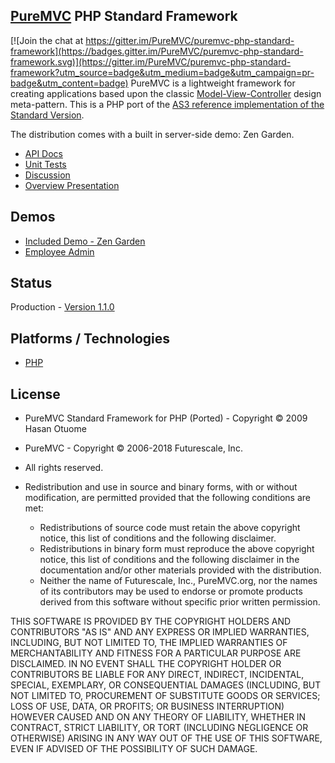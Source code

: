 ## [PureMVC](http://puremvc.github.com/) PHP Standard Framework

[![Join the chat at https://gitter.im/PureMVC/puremvc-php-standard-framework](https://badges.gitter.im/PureMVC/puremvc-php-standard-framework.svg)](https://gitter.im/PureMVC/puremvc-php-standard-framework?utm_source=badge&utm_medium=badge&utm_campaign=pr-badge&utm_content=badge)
PureMVC is a lightweight framework for creating applications based upon the classic [Model-View-Controller](http://en.wikipedia.org/wiki/Model-view-controller) design meta-pattern. This is a PHP port of the [AS3 reference implementation of the Standard Version](https://github.com/PureMVC/puremvc-as3-standard-framework/wiki). 

The distribution comes with a built in server-side demo: Zen Garden.

* [API Docs](http://darkstar.puremvc.org/content_header.html?url=http://puremvc.org/pages/docs/PHP/docs/&desc=PureMVC%20API%20Docs:%20PureMVC%20Standard%20for%20PHP)
* [Unit Tests](https://github.com/PureMVC/puremvc-php-standard-unittests/wiki)
* [Discussion](http://forums.puremvc.org/index.php?board=75.0)
* [Overview Presentation](http://puremvc.tv/#P100)

## Demos
* [Included Demo - Zen Garden](http://darkstar.puremvc.org/content_header.html?url=http://puremvc.org/pages/demos/PHP/Demo_PHP_CSSZenGarden/&desc=PureMVC%20PHP%20Demo:%20PureMVC%20CSS%20Zen%20Garden)
* [Employee Admin](https://github.com/PureMVC/puremvc-php-demo-gtk-employeeadmin/wiki)

## Status
Production - [Version 1.1.0](https://github.com/PureMVC/puremvc-php-standard-framework/blob/master/VERSION)

## Platforms / Technologies
* [PHP](http://en.wikipedia.org/wiki/PHP)

## License
* PureMVC Standard Framework for PHP (Ported) - Copyright © 2009 Hasan Otuome 
* PureMVC - Copyright © 2006-2018 Futurescale, Inc.
* All rights reserved.

* Redistribution and use in source and binary forms, with or without modification, are permitted provided that the following conditions are met:

  * Redistributions of source code must retain the above copyright notice, this list of conditions and the following disclaimer.
  * Redistributions in binary form must reproduce the above copyright notice, this list of conditions and the following disclaimer in the documentation and/or other materials provided with the distribution.
  * Neither the name of Futurescale, Inc., PureMVC.org, nor the names of its contributors may be used to endorse or promote products derived from this software without specific prior written permission.

THIS SOFTWARE IS PROVIDED BY THE COPYRIGHT HOLDERS AND CONTRIBUTORS "AS IS" AND ANY EXPRESS OR IMPLIED WARRANTIES, INCLUDING, BUT NOT LIMITED TO, THE IMPLIED WARRANTIES OF MERCHANTABILITY AND FITNESS FOR A PARTICULAR PURPOSE ARE DISCLAIMED. IN NO EVENT SHALL THE COPYRIGHT HOLDER OR CONTRIBUTORS BE LIABLE FOR ANY DIRECT, INDIRECT, INCIDENTAL, SPECIAL, EXEMPLARY, OR CONSEQUENTIAL DAMAGES (INCLUDING, BUT NOT LIMITED TO, PROCUREMENT OF SUBSTITUTE GOODS OR SERVICES; LOSS OF USE, DATA, OR PROFITS; OR BUSINESS INTERRUPTION) HOWEVER CAUSED AND ON ANY THEORY OF LIABILITY, WHETHER IN CONTRACT, STRICT LIABILITY, OR TORT (INCLUDING NEGLIGENCE OR OTHERWISE) ARISING IN ANY WAY OUT OF THE USE OF THIS SOFTWARE, EVEN IF ADVISED OF THE POSSIBILITY OF SUCH DAMAGE.
